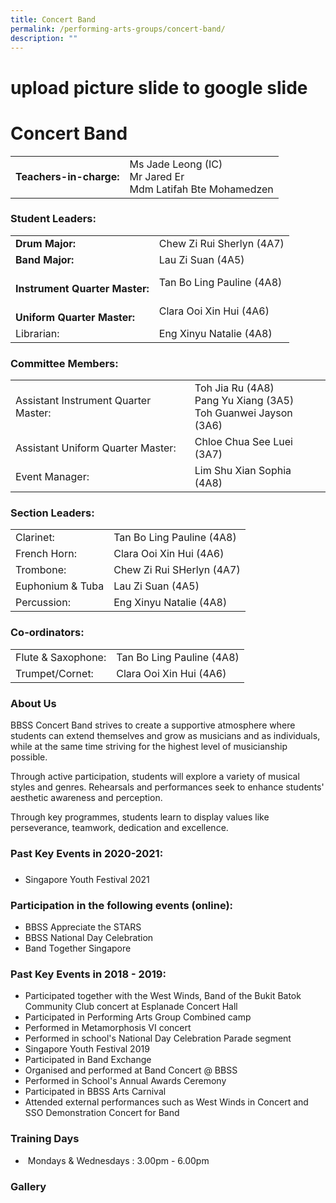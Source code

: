 ```yaml
---
title: Concert Band
permalink: /performing-arts-groups/concert-band/
description: ""
---
```

# upload picture slide to google slide

# Concert Band

|                     |                                  |
|------------------|-----------|
| **Teachers-in-charge:** | Ms Jade Leong (IC)<br>Mr Jared Er<br>Mdm Latifah Bte Mohamedzen |

### Student Leaders:

|                                |                            |
|-------------------|----------------------|
| **Drum Major:**        | Chew Zi Rui Sherlyn (4A7)  |
| **Band Major:**              | Lau Zi Suan (4A5)          |
| <br>**Instrument Quarter Master:** | Tan Bo Ling Pauline (4A8)  |
|   <br>**Uniform Quarter Master:**  | Clara Ooi Xin Hui (4A6)    |
| Librarian:                     | Eng Xinyu Natalie (4A8)    |

### Committee Members:

|                                      |                                                                         |
|-------------------|--------------|
| Assistant Instrument Quarter Master: | Toh Jia Ru (4A8)<br>Pang Yu Xiang (3A5)<br>Toh Guanwei Jayson (3A6) |
| Assistant Uniform Quarter Master:    | Chloe Chua See Luei (3A7)                                               |
| Event Manager:                       | Lim Shu Xian Sophia (4A8)                                               |

### Section Leaders:

|                  |                           |
|------------------|---------------------------|
| Clarinet:        | Tan Bo Ling Pauline (4A8) |
| French Horn:     | Clara Ooi Xin Hui (4A6)   |
| Trombone:        | Chew Zi Rui SHerlyn (4A7) |
| Euphonium & Tuba | Lau Zi Suan (4A5)         |
| Percussion:      | Eng Xinyu Natalie (4A8)   |

### Co-ordinators:

|                    |                           |
|--------------------|---------------------------|
| Flute & Saxophone: | Tan Bo Ling Pauline (4A8) |
| Trumpet/Cornet:    | Clara Ooi Xin Hui (4A6)   |

### About Us

BBSS Concert Band strives to create a supportive atmosphere where students can extend themselves and grow as musicians and as individuals, while at the same time striving for the highest level of musicianship possible.  
  
Through active participation, students will explore a variety of musical styles and genres. Rehearsals and performances seek to enhance students' aesthetic awareness and perception.  
  
Through key programmes, students learn to display values like perseverance, teamwork, dedication and excellence.  
  

### Past Key Events in 2020-2021:

  

### 

*   Singapore Youth Festival 2021

### Participation in the following events (online):

*   BBSS Appreciate the STARS
*   BBSS National Day Celebration
*   Band Together Singapore

### Past Key Events in 2018 - 2019:

*   Participated together with the West Winds, Band of the Bukit Batok Community Club concert at Esplanade Concert Hall
*   Participated in Performing Arts Group Combined camp
*   Performed in Metamorphosis VI concert
*   Performed in school's National Day Celebration Parade segment
*   Singapore Youth Festival 2019
*   Participated in Band Exchange
*   Organised and performed at Band Concert @ BBSS
*   Performed in School's Annual Awards Ceremony
*   Participated in BBSS Arts Carnival
*   Attended external performances such as West Winds in Concert and SSO Demonstration Concert for Band

### Training Days

*  Mondays & Wednesdays : 3.00pm - 6.00pm

### Gallery